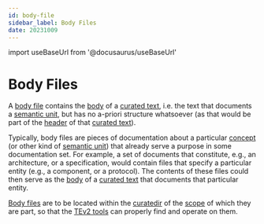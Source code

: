```yaml
---
id: body-file
sidebar_label: Body Files
date: 20231009
---
```


import useBaseUrl from '@docusaurus/useBaseUrl'

# Body Files

A [body file](@) contains the [body](@) of a [curated text](@), i.e. the text that documents a [semantic unit](@), but has no a-priori structure whatsoever (as that would be part of the [header](@) of that [curated text](@)).

Typically, body files are pieces of documentation about a particular [concept](@) (or other kind of [semantic unit](@)) that already serve a purpose in some documentation set. For example, a set of documents that constitute, e.g., an architecture, or a specification, would contain files that specify a particular entity (e.g., a component, or a protocol). The contents of these files could then serve as the [body](@) of a [curated text](@) that documents that particular entity.

[Body files](@) are to be located within the [curatedir](@) of the [scope](@) of which they are part, so that the [TEv2 tools](@) can properly find and operate on them.